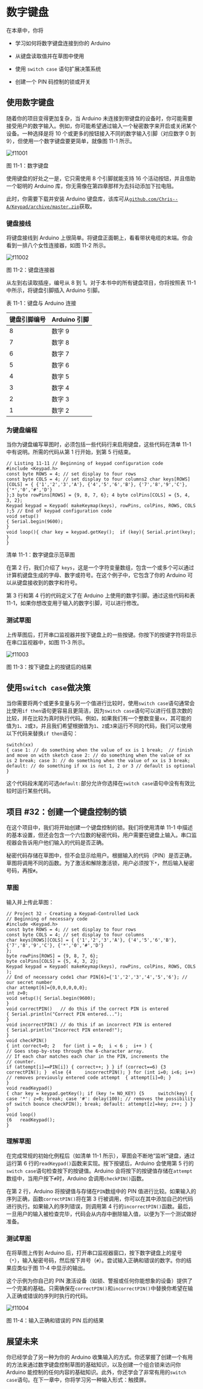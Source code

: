 # 数字键盘

在本章中，你将

+   学习如何将数字键盘连接到你的 Arduino

+   从键盘读取值并在草图中使用

+   使用 `switch case` 语句扩展决策系统

+   创建一个 PIN 码控制的锁或开关

## 使用数字键盘

随着你的项目变得更加复杂，当 Arduino 未连接到带键盘的设备时，你可能需要接受用户的数字输入。例如，你可能希望通过输入一个秘密数字来开启或关闭某个设备。一种选择是将 10 个或更多的按钮接入不同的数字输入引脚（对应数字 0 到 9），但使用一个数字键盘要更简单，就像图 11-1 所示。

![f11001](img/f11001.png)

图 11-1：数字键盘

使用键盘的好处之一是，它只需使用 8 个引脚就能支持 16 个活动按钮，并且借助一个聪明的 Arduino 库，你无需像在第四章那样为去抖动添加下拉电阻。

此时，你需要下载并安装 Arduino 键盘库，该库可从[`github.com/Chris--A/Keypad/archive/master.zip`](https://github.com/Chris--A/Keypad/archive/master.zip)获取。

### 键盘接线

将键盘接线到 Arduino 上很简单。将键盘正面朝上，看看带状电缆的末端。你会看到一排八个女性连接器，如图 11-2 所示。

![f11002](img/f11002.png)

图 11-2：键盘连接器

从左到右读取插座，编号从 8 到 1。对于本书中的所有键盘项目，你将按照表 11-1 中所示，将键盘引脚插入 Arduino 引脚。

表 11-1：键盘与 Arduino 连接

| **键盘引脚编号** | **Arduino 引脚** |
| --- | --- |
| 8 | 数字 9 |
| 7 | 数字 8 |
| 6 | 数字 7 |
| 5 | 数字 6 |
| 4 | 数字 5 |
| 3 | 数字 4 |
| 2 | 数字 3 |
| 1 | 数字 2 |

### 为键盘编程

当你为键盘编写草图时，必须包括一些代码行来启用键盘，这些代码在清单 11-1 中有说明。所需的代码从第 1 行开始，到第 5 行结束。

```
// Listing 11-11 // Beginning of keypad configuration code
#include <Keypad.h>
const byte ROWS = 4; // set display to four rows
const byte COLS = 4; // set display to four columns2 char keys[ROWS][COLS] = { {'1','2','3','A'}, {'4','5','6','B'}, {'7','8','9','C'}, {'*','0','#','D'}
};3 byte rowPins[ROWS] = {9, 8, 7, 6}; 4 byte colPins[COLS] = {5, 4, 3, 2}; 
Keypad keypad = Keypad( makeKeymap(keys), rowPins, colPins, ROWS, COLS );5 // End of keypad configuration code
void setup()
{ Serial.begin(9600);
} 
void loop(){ char key = keypad.getKey();  if (key){ Serial.print(key); }
}
```

清单 11-1：数字键盘示范草图

在第 2 行，我们介绍了 `keys`，这是一个字符变量数组，包含一个或多个可以通过计算机键盘生成的字母、数字或符号。在这个例子中，它包含了你的 Arduino 可以从键盘接收到的数字和符号。

第 3 行和第 4 行的代码定义了在 Arduino 上使用的数字引脚。通过这些代码和表 11-1，如果你想改变用于输入的数字引脚，可以进行修改。

### 测试草图

上传草图后，打开串口监视器并按下键盘上的一些按键。你按下的按键字符将显示在串口监视器中，如图 11-3 所示。

![f11003](img/f11003.png)

图 11-3：按下键盘上的按键后的结果

## 使用`switch case`做决策

当你需要将两个或更多变量与另一个值进行比较时，使用`switch case`语句通常会比使用`if then`语句更容易且更简洁，因为`switch case`语句可以进行任意次数的比较，并在比较为真时执行代码。例如，如果我们有一个整数变量`xx`，其可能的值为`1`、`2`或`3`，并且我们希望根据值为`1`、`2`或`3`来运行不同的代码，我们可以使用以下代码来替换`if then`语句：

```
switch(xx)
{ case 1: // do something when the value of xx is 1 break;  // finish and move on with sketch case 2: // do something when the value of xx is 2 break; case 3: // do something when the value of xx is 3 break; default: // do something if xx is not 1, 2 or 3 // default is optional
}
```

这个代码段末尾的可选`default:`部分允许你选择在`switch case`语句中没有有效比较时运行某些代码。

## 项目 #32：创建一个键盘控制的锁

在这个项目中，我们将开始创建一个键盘控制的锁。我们将使用清单 11-1 中描述的基本设置，但还会包含一个六位数的秘密代码，用户需要在键盘上输入。串口监视器会告诉用户他们输入的代码是否正确。

秘密代码存储在草图中，但不会显示给用户。根据输入的代码（PIN）是否正确，草图将调用不同的函数。为了激活和解除激活锁，用户必须按下`*`，然后输入秘密号码，再按`#`。

### 草图

输入并上传此草图：

```
// Project 32 - Creating a Keypad-Controlled Lock
// Beginning of necessary code
#include <Keypad.h>
const byte ROWS = 4; // set display to four rows
const byte COLS = 4; // set display to four columns
char keys[ROWS][COLS] = { {'1','2','3','A'}, {'4','5','6','B'}, {'7','8','9','C'}, {'*','0','#','D'}
};
byte rowPins[ROWS] = {9, 8, 7, 6}; 
byte colPins[COLS] = {5, 4, 3, 2}; 
Keypad keypad = Keypad( makeKeymap(keys), rowPins, colPins, ROWS, COLS );
// End of necessary code1 char PIN[6]={'1','2','3','4','5','6'}; // our secret number
char attempt[6]={0,0,0,0,0,0};
int z=0;
void setup(){ Serial.begin(9600);
}
void correctPIN()   // do this if the correct PIN is entered
{ Serial.println("Correct PIN entered...");
}
void incorrectPIN() // do this if an incorrect PIN is entered
{ Serial.println("Incorrect PIN entered!");
}
void checkPIN()
{ int correct=0; 2   for (int i = 0;  i < 6 ;  i++ ) {
// Goes step-by-step through the 6-character array. 
// If each char matches each char in the PIN, increments the 
// counter.
if (attempt[i]==PIN[i]) { correct++; } } if (correct==6) {3     correctPIN(); }  else {4     incorrectPIN(); } for (int i=0; i<6; i++) // removes previously entered code attempt  { attempt[i]=0; }
}
void readKeypad()
{ char key = keypad.getKey(); if (key != NO_KEY) {5     switch(key) { case '*': z=0; break; case '#': delay(100); // removes the possibility of switch bounce checkPIN(); break; default: attempt[z]=key; z++; } }
}
void loop()
{6   readKeypad();
}
```

### 理解草图

在完成常规的初始化例程后（如清单 11-1 所示），草图会不断地“监听”键盘，通过运行第 6 行的`readKeypad()`函数来实现。按下按键后，Arduino 会使用第 5 行的`switch case`语句检查按下的按键值。Arduino 会将按下的按键值存储在`attempt`数组中，当用户按下`#`时，Arduino 会调用`checkPIN()`函数。

在第 2 行，Arduino 将按键值与存储在`PIN`数组中的 PIN 值进行比较。如果输入的序列正确，函数`correctPIN()`将在第 3 行被调用，你可以在其中添加自己的代码进行执行。如果输入的序列错误，则调用第 4 行的`incorrectPIN()`函数。最后，一旦用户的输入被检查完毕，代码会从内存中删除输入值，以便为下一个测试做好准备。

### 测试草图

在将草图上传到 Arduino 后，打开串口监视器窗口，按下数字键盘上的星号（`*`），输入秘密号码，然后按下井号（`#`）。尝试输入正确和错误的数字。你的结果应类似于图 11-4 中显示的输出。

这个示例为你自己的 PIN 激活设备（如锁、警报或任何你能想象的设备）提供了一个完美的基础。只需确保在`correctPIN()`和`incorrectPIN()`中替换你希望在输入正确或错误的序列时执行的代码。

![f11004](img/f11004.png)

图 11-4：输入正确和错误的 PIN 后的结果

## 展望未来

你已经学会了另一种为你的 Arduino 收集输入的方式。你还掌握了创建一个有用的方法来通过数字键盘控制草图的基础知识，以及创建一个组合锁来访问你 Arduino 能控制的任何内容的基础知识。此外，你还学会了非常有用的`switch case`语句。在下一章中，你将学习另一种输入形式：触摸屏。
